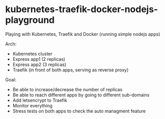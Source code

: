 # kubernetes-traefik-docker-nodejs-playground
Playing with Kubernetes, Traefik and Docker (running simple nodejs apps)

Arch:
- Kubernetes cluster
- Express app1 (2 replicas)
- Express app2 (3 replicas)
- Traefik (in front of both apps, serving as reverse proxy)

Goal:
- Be able to increase/decrease the number of replicas
- Be able to reach different apps by going to different sub-domains
- Add letsencrypt to Traefik
- Monitor everything
- Stress tests on both apps to check the auto managment feature

